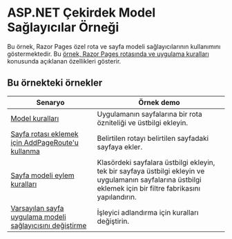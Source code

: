 # <a name="aspnet-core-model-providers-sample"></a>ASP.NET Çekirdek Model Sağlayıcılar Örneği

Bu örnek, Razor Pages özel rota ve sayfa modeli sağlayıcılarının kullanımını göstermektedir. Bu [örnek, Razor Pages rotasında ve uygulama kuralları](https://docs.microsoft.com/aspnet/core/razor-pages/razor-pages-convention-features) konusunda açıklanan özellikleri gösterir.

## <a name="examples-in-this-sample"></a>Bu örnekteki örnekler

| Senaryo | Örnek demo |
| -------- | ----------- |
| [Model kuralları](https://docs.microsoft.com/aspnet/core/razor-pages/razor-pages-conventions#model-conventions) | Uygulamanın sayfalarına bir rota özniteliği ve üstbilgi ekleyin. |
| [Sayfa rotası eklemek için AddPageRoute'u kullanma](https://docs.microsoft.com/aspnet/core/razor-pages/razor-pages-conventions#configure-a-page-route) | Belirtilen rotayı belirtilen sayfadaki sayfaya ekler. |
| [Sayfa modeli eylem kuralları](https://docs.microsoft.com/aspnet/core/razor-pages/razor-pages-conventions#page-model-action-conventions) | Klasördeki sayfalara üstbilgi ekleyin, tek bir sayfaya üstbilgi ekleyin ve uygulamanın sayfalarına üstbilgi eklemek için bir filtre fabrikasını yapılandırın. |
| [Varsayılan sayfa uygulama modeli sağlayıcısını değiştirme](https://docs.microsoft.com/aspnet/core/razor-pages/razor-pages-conventions#replace-the-default-page-app-model-provider) | İşleyici adlandırma için kuralları değiştirin. |

